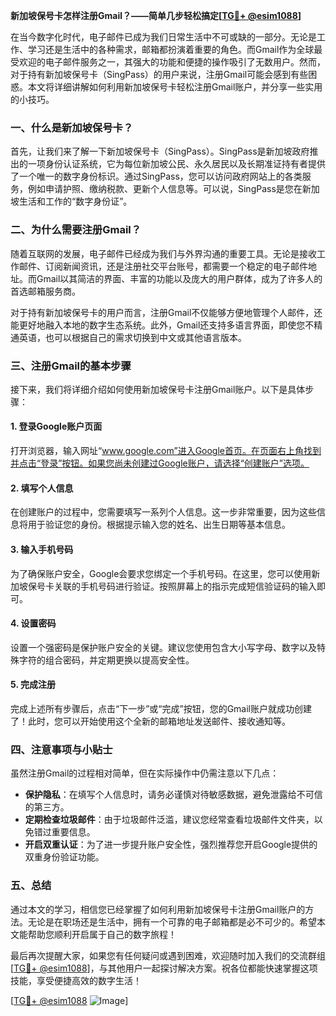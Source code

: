 **新加坡保号卡怎样注册Gmail？——简单几步轻松搞定[[TG💪+ @esim1088](https://t.me/s/esim1088)]**

在当今数字化时代，电子邮件已成为我们日常生活中不可或缺的一部分。无论是工作、学习还是生活中的各种需求，邮箱都扮演着重要的角色。而Gmail作为全球最受欢迎的电子邮件服务之一，其强大的功能和便捷的操作吸引了无数用户。然而，对于持有新加坡保号卡（SingPass）的用户来说，注册Gmail可能会感到有些困惑。本文将详细讲解如何利用新加坡保号卡轻松注册Gmail账户，并分享一些实用的小技巧。

### 一、什么是新加坡保号卡？

首先，让我们来了解一下新加坡保号卡（SingPass）。SingPass是新加坡政府推出的一项身份认证系统，它为每位新加坡公民、永久居民以及长期准证持有者提供了一个唯一的数字身份标识。通过SingPass，您可以访问政府网站上的各类服务，例如申请护照、缴纳税款、更新个人信息等。可以说，SingPass是您在新加坡生活和工作的“数字身份证”。

### 二、为什么需要注册Gmail？

随着互联网的发展，电子邮件已经成为我们与外界沟通的重要工具。无论是接收工作邮件、订阅新闻资讯，还是注册社交平台账号，都需要一个稳定的电子邮件地址。而Gmail以其简洁的界面、丰富的功能以及庞大的用户群体，成为了许多人的首选邮箱服务商。

对于持有新加坡保号卡的用户而言，注册Gmail不仅能够方便地管理个人邮件，还能更好地融入本地的数字生态系统。此外，Gmail还支持多语言界面，即使您不精通英语，也可以根据自己的需求切换到中文或其他语言版本。

### 三、注册Gmail的基本步骤

接下来，我们将详细介绍如何使用新加坡保号卡注册Gmail账户。以下是具体步骤：

#### 1. 登录Google账户页面

打开浏览器，输入网址“www.google.com”进入Google首页。在页面右上角找到并点击“登录”按钮。如果您尚未创建过Google账户，请选择“创建账户”选项。

#### 2. 填写个人信息

在创建账户的过程中，您需要填写一系列个人信息。这一步非常重要，因为这些信息将用于验证您的身份。根据提示输入您的姓名、出生日期等基本信息。

#### 3. 输入手机号码

为了确保账户安全，Google会要求您绑定一个手机号码。在这里，您可以使用新加坡保号卡关联的手机号码进行验证。按照屏幕上的指示完成短信验证码的输入即可。

#### 4. 设置密码

设置一个强密码是保护账户安全的关键。建议您使用包含大小写字母、数字以及特殊字符的组合密码，并定期更换以提高安全性。

#### 5. 完成注册

完成上述所有步骤后，点击“下一步”或“完成”按钮，您的Gmail账户就成功创建了！此时，您可以开始使用这个全新的邮箱地址发送邮件、接收通知等。

### 四、注意事项与小贴士

虽然注册Gmail的过程相对简单，但在实际操作中仍需注意以下几点：

- **保护隐私**：在填写个人信息时，请务必谨慎对待敏感数据，避免泄露给不可信的第三方。
- **定期检查垃圾邮件**：由于垃圾邮件泛滥，建议您经常查看垃圾邮件文件夹，以免错过重要信息。
- **开启双重认证**：为了进一步提升账户安全性，强烈推荐您开启Google提供的双重身份验证功能。

### 五、总结

通过本文的学习，相信您已经掌握了如何利用新加坡保号卡注册Gmail账户的方法。无论是在职场还是生活中，拥有一个可靠的电子邮箱都是必不可少的。希望本文能帮助您顺利开启属于自己的数字旅程！

最后再次提醒大家，如果您有任何疑问或遇到困难，欢迎随时加入我们的交流群组[[TG💪+ @esim1088](https://t.me/s/esim1088)]，与其他用户一起探讨解决方案。祝各位都能快速掌握这项技能，享受便捷高效的数字生活！

[[TG💪+ @esim1088](https://t.me/s/esim1088) ![Image](https://i.postimg.cc/4NQfJmqS/Snipaste-2025-05-13-00-14-12.png)]